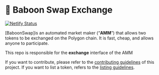 # 🥞 Baboon Swap Exchange

[![Netlify Status](https://api.netlify.com/api/v1/badges/c6ef7e73-4a84-410d-83b0-b89326787dff/deploy-status)](https://app.netlify.com/sites/swap-master/deploys)

[BaboonSwap]is an automated market maker (“**AMM**”) that allows two tokens to be exchanged on the Polygon chain. It is fast, cheap, and allows anyone to participate.

This repo is responsible for the **exchange** interface of the AMM

If you want to contribute, please refer to the [contributing guidelines](./CONTRIBUTING.md) of this project.
If you want to list a token, refers to the [listing guidelines](./listing.md).
